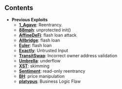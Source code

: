 ## Contents

* **Previous Exploits**
  * [**1_Agave**](docs/1_Agave.md): Reentrancy.
  * [**88mph**](docs/88mph.md): unprotected init()
  * [**AffineDeFi**](docs/AffineDeFi.md): flash loan attack
  * [**Allbridge**](docs/Allbridge.md): flash loan 
  * [**Euler**](docs/euler.md): flash loan
  * [**Exactly**](docs/Exactly.md): Untrusted Input
  * [**TransitSwap**](docs/TransitSwap.md): Incorrect owner address validation
  * [**Umbrella**](docs/Umbrella.md): underflow
  * [**XST**](docs/XST_UNISWAP.md): skimming
  * [**Sentiment**](docs/Sentiment.md): read-only reentrancy
  * [**BH**](docs/bh.md): price manipulation
  * [**platypus**](docs/platypus.md): Business Logic Flaw




